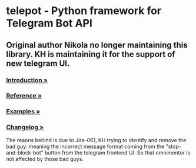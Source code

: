 # telepot - Python framework for Telegram Bot API

## Original author Nikola no longer maintaining this library. KH is maintaining it for the support of new telegram UI.

### [Introduction »](http://telepot.readthedocs.io/en/latest/)
### [Reference »](http://telepot.readthedocs.io/en/latest/reference.html)
### [Examples »](https://github.com/nickoala/telepot/tree/master/examples)
### [Changelog »](https://github.com/nickoala/telepot/blob/master/CHANGELOG.md)

The reaons behind is due to Jira-061, KH trying to identify and remove the bad guy.
meaning the incorrect message format coming  from the "stop-and-block-bot" button 
from the telegram frontend UI. So that omnimentor is not affected by those bad guys.
